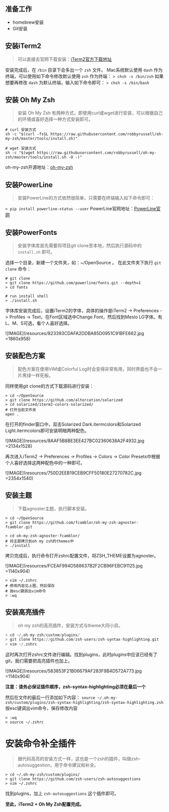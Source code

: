 ## 准备工作
* homebrew安装
* Git安装

## 安装iTerm2
> 可以直接去官网下载安装：[iTerm2官方下载地址](https://www.iterm2.com/)

安装完成后，在 `/bin` 目录下会多出一个 `zsh` 文件。
Mac系统默认使用 `dash` 作为终端，可以使用如下命令修改默认使用 `zsh` 作为终端：
`> chsh -s /bin/zsh`
如果想要再修改 `dash` 为默认终端，输入如下命令即可：
`> chsh -s /bin/bash`

## 安装 Oh My Zsh
> 安装 Oh My Zsh 有两种方式，即使用curl或wget进行安装，可以根据自己的环境或喜好选择一种方式安装即可。

```
# curl 安装方式
sh -c "$(curl -fsSL https://raw.githubusercontent.com/robbyrussell/oh-my-zsh/master/tools/install.sh)"
```
```
# wget 安装方式
sh -c "$(wget https://raw.githubusercontent.com/robbyrussell/oh-my-zsh/master/tools/install.sh -O -)"
```
oh-my-zsh开源地址：[oh-my-zsh](https://github.com/ohmyzsh/ohmyzsh)

## 安装PowerLine
> 安装PowerLine的方式依然很简单，只需要在终端输入如下命令即可：

`> pip install powerline-status --user`
PowerLine官网地址：[PowerLine官网](https://powerline.readthedocs.io/en/latest/installation.html)

## 安装PowerFonts
> 安装字体库首先需要将项目git clone至本地，然后执行源码中的 `install.sh` 即可。

选择一个目录，新建一个文件夹，如：~/OpenSource 。
在此文件夹下执行 `git clone` 命令：
```
# git clone
> git clone https://github.com/powerline/fonts.git --depth=1
> cd fonts

# run install shell
> ./install.sh
```
字体库安装完成后，设置iTerm2的字体，具体的操作是iTerm2 -> Preferences -> Profiles -> Text，在Font区域选中Change Font，然后找到Meslo LG字体。有L、M、S可选，看个人喜好选择。

![IMAGE](resources/823393CDAFA2DDBA85D0951C91BFE662.jpg =1860x958)

## 安装配色方案
> 配色方案在使用VIM或Colorful Log时会变得非常有用，同时界面也不会一片黑绿一样死板。

同样使用git clone的方式下载源码进行安装：
```
> cd ~/OpenSource
> git clone https://github.com/altercation/solarized
> cd solarized/iterm2-colors-solarized/
# 打开当前文件夹
open .
```
在打开的finder窗口中，双击Solarized Dark.itermcolors和Solarized Light.itermcolors即可安装明暗两种配色。

![IMAGE](resources/8AAF5B8BE3EE427BC02360638A2F4932.jpg =2134x1528)

再次进入iTerm2 -> Preferences -> Profiles -> Colors -> Color Presets中根据个人喜好选择这两种配色中的一种即可。

![IMAGE](resources/750D2EEB19CEB9CFF50180E27270782C.jpg =2354x1540)

## 安装主题
> 下载agnoster主题，执行脚本安装。

```
> cd ~/OpenSource
> git clone https://github.com/fcamblor/oh-my-zsh-agnoster-fcamblor.git

> cd oh-my-zsh-agnoster-fcamblor/
# 将主题拷贝到oh my zsh的themes中
> ./install
```
拷贝完成后，执行命令打开zshrc配置文件，将ZSH_THEME设置为agnoster。

![IMAGE](resources/FCEAF994D588637B2F2CB96FEBC91125.jpg =1140x904)

```
> vim ~/.zshrc
# 修改内容见上图，然后保存
# 按esc键调出vim命令
> :wq
```

## 安装高亮插件
> oh my zsh的高亮插件，安装方式与theme大同小异。

```python
> cd ~/.oh-my-zsh/custom/plugins/
> git clone https://github.com/zsh-users/zsh-syntax-highlighting.git
> vim ~/.zshrc
```
这时再次打开zshrc文件进行编辑。找到plugins，此时plugins中应该已经有了git，我们需要把高亮插件也加上。

![IMAGE](resources/583853F21B06679AF283F9B4D572A773.jpg =1140x904)

**注意：请务必保证插件顺序，zsh-syntax-highlighting必须在最后一个**

然后在文件的最后一行添加如下内容：
`source ~/.oh-my-zsh/custom/plugins/zsh-syntax-highlighting/zsh-syntax-highlighting.zsh`
按esc键调出vim命令，保存修改内容
```
> :wq
> source ~/.zshrc
``` 

# 安装命令补全插件
> 跟代码高亮的安装方式一样，这也是一个zsh的插件，叫做zsh-autosuggestion，用于命令建议和补全。

```
> cd ~/.oh-my-zsh/custom/plugins/
> git clone https://github.com/zsh-users/zsh-autosuggestions
> vim ~/.zshrc
```
找到plugins，加上 `zsh-autosuggestions` 这个插件即可。

**至此，iTerm2 + Oh My Zsh配置完成。**
